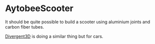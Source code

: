 # AytobeeScooter

It should be quite possible to build a scooter using aluminium joints and carbon fiber tubes.

[Divergent3D](http://www.divergent3d.com/) is doing a similar thing but for cars.

